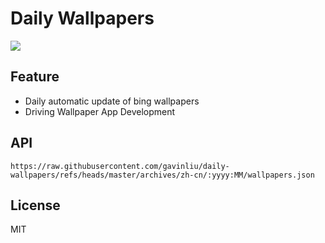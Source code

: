 # Daily Wallpapers
  
![](https://www.bing.com/th?id=OHR.KachinaBridge_ZH-CN3333793502_UHD.jpg)

## Feature

- Daily automatic update of bing wallpapers
- Driving Wallpaper App Development

## API

```
https://raw.githubusercontent.com/gavinliu/daily-wallpapers/refs/heads/master/archives/zh-cn/:yyyy:MM/wallpapers.json
```

## License

MIT
  